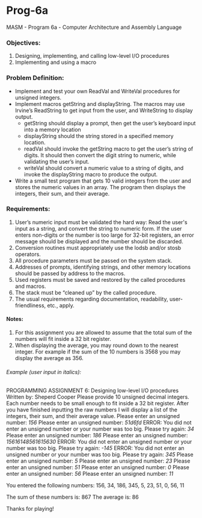 # Prog-6a
MASM - Program 6a - Computer Architecture and Assembly Language

### Objectives:
1. Designing, implementing, and calling low-level I/O procedures
2. Implementing and using a macro

### Problem Definition:
  - Implement and test your own ReadVal and WriteVal procedures for unsigned integers.
  - Implement macros getString and displayString. The macros may use Irvine’s ReadString to get input from the user, and WriteString to display output.
      * getString should display a prompt, then get the user’s keyboard input into a memory location
      * displayString should the string stored in a specified memory location.
      * readVal should invoke the getString macro to get the user’s string of digits. It should then convert the digit string to numeric, while validating the user’s input.
      * writeVal should convert a numeric value to a string of digits, and invoke the displayString macro to produce the output.
  - Write a small test program that gets 10 valid integers from the user and stores the numeric values in an array. The program then displays the integers, their sum, and their average.

### Requirements:
1.  User’s numeric input must be validated the hard way: Read the user's input as a string, and convert the string to numeric form. If the user enters non-digits or the number is too large for 32-bit registers, an error message should be displayed and the number should be discarded.
2. Conversion routines must appropriately use the lodsb and/or stosb operators.
3. All procedure parameters must be passed on the system stack.
4. Addresses of prompts, identifying strings, and other memory locations should be passed by address to the macros.
5. Used registers must be saved and restored by the called procedures and macros.
6. The stack must be “cleaned up” by the called procedure.
7. The usual requirements regarding documentation, readability, user-friendliness, etc., apply.

#### Notes:
1. For this assignment you are allowed to assume that the total sum of the numbers will fit inside a 32 bit register.
2. When displaying the average, you may round down to the nearest integer. For example if the sum of the 10 numbers is 3568 you may display the average as 356.

###### Example (user input in *italics*):
PROGRAMMING ASSIGNMENT 6: Designing low-level I/O procedures
Written by: Sheperd Cooper
Please provide 10 unsigned decimal integers.
Each number needs to be small enough to fit inside a 32 bit register.
After you have finished inputting the raw numbers I will display a list
of the integers, their sum, and their average value.
Please enter an unsigned number: *156*
Please enter an unsigned number: *51d6fd*
ERROR: You did not enter an unsigned number or your number was too big.
Please try again: *34*
Please enter an unsigned number: *186*
Please enter an unsigned number: *15616148561615630*
ERROR: You did not enter an unsigned number or your number was too big.
Please try again: *-145*
ERROR: You did not enter an unsigned number or your number was too big.
Please try again: *345*
Please enter an unsigned number: *5*
Please enter an unsigned number: *23*
Please enter an unsigned number: *51*
Please enter an unsigned number: *0*
Please enter an unsigned number: *56*
Please enter an unsigned number: *11*

You entered the following numbers:
156, 34, 186, 345, 5, 23, 51, 0, 56, 11

The sum of these numbers is: 867
The average is: 86

Thanks for playing!
